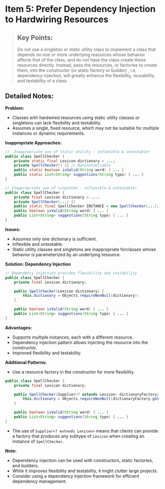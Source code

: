 # Item 5: Prefer Dependency Injection to Hardwiring Resources
> ## Key Points:
> Do not use a singleton or static utility class to implement a class that depends on one or more underlying resources whose behavior affects that of the class, and do not have the class create these resources directly.
> Instead, pass the resources, or factories to create them, into the constructor (or static factory or
> builder) , i.e, dependency injection, will greatly enhance the flexibility, reusability, and testability of a class.
>

## Detailed Notes:
**Problem:**
- Classes with hardwired resources using static utility classes or singletons can lack flexibility and testability.
- Assumes a single, fixed resource, which may not be suitable for multiple instances or dynamic requirements.

**Inappropriate Approaches:**
```java
//  Inappropriate use of static utility - inflexible & untestable!
public class SpellChecker {
    private static final Lexicon dictionary = ...;
    private SpellChecker() {} // Noninstantiable
    public static boolean isValid(String word) { ... }
    public static List<String> suggestions(String typo) { ... }
}

// Inappropriate use of singleton - inflexible & untestable!
public class SpellChecker {
    private final Lexicon dictionary = ...;
    private SpellChecker(...) {}
    public static final SpellChecker INSTANCE = new SpellChecker(...);
    public boolean isValid(String word) { ... }
    public List<String> suggestions(String typo) { ... }
}
```

**Issues:**
- Assumes only one dictionary is sufficient.
- Inflexible and untestable.
- Static utility classes and singletons are inappropriate forclasses whose behavior is parameterized by an underlying resource. 

**Solution: Dependency Injection**
```java
// Dependency injection provides flexibility and testability
public class SpellChecker {
    private final Lexicon dictionary;

    public SpellChecker(Lexicon dictionary) {
        this.dictionary = Objects.requireNonNull(dictionary);
    }

    public boolean isValid(String word) { ... }
    public List<String> suggestions(String typo) { ... }
}
```

**Advantages:**
- Supports multiple instances, each with a different resource.
- Dependency injection pattern allows injecting the resource into the constructor.
- Improved flexibility and testability.

**Additional Patterns:**
- Use a resource factory in the constructor for more flexibility.
```java
public class SpellChecker {
    private final Lexicon dictionary;

    public SpellChecker(Supplier<? extends Lexicon> dictionaryFactory) {
        this.dictionary = Objects.requireNonNull(dictionaryFactory.get());
    }

    public boolean isValid(String word) { ... }
    public List<String> suggestions(String typo) { ... }
}
```
- The use of `Supplier<? extends Lexicon>` means that clients can provide a factory that produces any subtype of `Lexicon` when creating an instance of `SpellChecker`.

**Note:**
- Dependency injection can be used with constructors, static factories, and builders.
- While it improves flexibility and testability, it might clutter large projects.
- Consider using a dependency injection framework for efficient dependency management.
